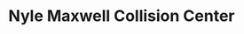---
title: "Nyle Maxwell Collision Center"
url: /austin/nyle-maxwell-collision-center/
shop: car repair
---